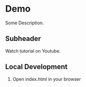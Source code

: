 # Demo

Some Description.

## Subheader

Watch tutorial on Youtube.

## Local Development

1. Open index.html in your browser
